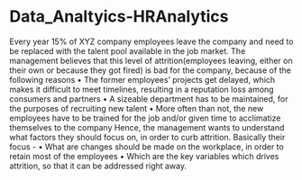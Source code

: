 # Data_Analtyics-HRAnalytics
Every year 15% of XYZ company employees leave the company and need to be replaced with the talent
pool available in the job market. The management believes that this level of attrition(employees leaving,
either on their own or because they got fired) is bad for the company, because of the following reasons
• The former employees’ projects get delayed, which makes it difficult to meet timelines, resulting in a
reputation loss among consumers and partners
• A sizeable department has to be maintained, for the purposes of recruiting new talent
• More often than not, the new employees have to be trained for the job and/or given time to acclimatize
themselves to the company
Hence, the management wants to understand what factors they should focus on, in order to curb attrition.
Basically their focus -
• What are changes should be made on the workplace, in order to retain most of the employees
• Which are the key variables which drives attrition, so that it can be addressed right away.
